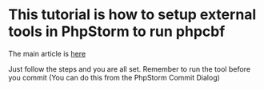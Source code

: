 # This tutorial is how to setup external tools in PhpStorm to run phpcbf

The main article is [here](https://thiagoponte.wordpress.com/2015/08/03/run-php-codesniffer-code-beautifier-and-fixer-from-phpstorm/)

Just follow the steps and you are all set. Remember to run the tool before you commit (You can do this from the PhpStorm Commit Dialog)
